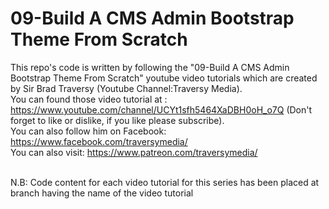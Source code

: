 # 09-Build A CMS Admin Bootstrap Theme From Scratch

This repo's code is written by following the "09-Build A CMS Admin Bootstrap Theme From Scratch" youtube video tutorials which are created by Sir Brad Traversy (Youtube Channel:Traversy Media). 
<br/>You can found those video tutorial at : https://www.youtube.com/channel/UCYt1sfh5464XaDBH0oH_o7Q (Don't forget to like or dislike, if you like please subscribe). 
<br/>You can also follow him on Facebook: https://www.facebook.com/traversymedia/
<br/>You can also visit: https://www.patreon.com/traversymedia/

<br/> N.B: Code content  for each video tutorial for this series has been placed at branch having the name of the video tutorial
